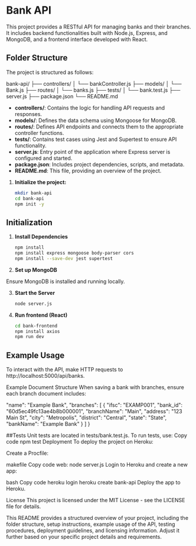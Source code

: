 # Bank API

This project provides a RESTful API for managing banks and their branches. It includes backend functionalities built with Node.js, Express, and MongoDB, and a frontend interface developed with React.

## Folder Structure

The project is structured as follows:

bank-api/
├── controllers/
│ └── bankController.js
├── models/
│ └── Bank.js
├── routes/
│ └── banks.js
├── tests/
│ └── bank.test.js
├── server.js
├── package.json
└── README.md


- **controllers/**: Contains the logic for handling API requests and responses.
- **models/**: Defines the data schema using Mongoose for MongoDB.
- **routes/**: Defines API endpoints and connects them to the appropriate controller functions.
- **tests/**: Contains test cases using Jest and Supertest to ensure API functionality.
- **server.js**: Entry point of the application where Express server is configured and started.
- **package.json**: Includes project dependencies, scripts, and metadata.
- **README.md**: This file, providing an overview of the project.



1. **Initialize the project:**

   ```bash
   mkdir bank-api
   cd bank-api
   npm init -y


## Initialization

1. **Install Dependencies**
   ```bash
   npm install
   npm install express mongoose body-parser cors
   npm install --save-dev jest supertest

2. **Set up MongoDB**

  Ensure MongoDB is installed and running locally.


3. **Start the Server**
   ```bash
   node server.js
   

4. **Run frontend (React)**
   ```bash
   cd bank-frontend
   npm install axios
   npm run dev
   
## Example Usage
To interact with the API, make HTTP requests to http://localhost:5000/api/banks.

Example Document Structure
When saving a bank with branches, ensure each branch document includes:
  
  "name": "Example Bank",
  "branches": [
    {
      "ifsc": "EXAMP001",
      "bank_id": "60d5ec49fc13ae4b8b000001",
      "branchName": "Main",
      "address": "123 Main St",
      "city": "Metropolis",
      "district": "Central",
      "state": "State",
      "bankName": "Example Bank"
    }
  ]
}

 ##Tests
Unit tests are located in tests/bank.test.js. To run tests, use:
    Copy code
    npm test
    Deployment
    To deploy the project on Heroku:

Create a Procfile:

makefile
Copy code
web: node server.js
Login to Heroku and create a new app:

bash
Copy code
heroku login
heroku create bank-api
Deploy the app to Heroku.

License
This project is licensed under the MIT License - see the LICENSE file for details.


This README provides a structured overview of your project, including the folder structure, setup instructions, example usage of the API, testing procedures, deployment guidelines, and licensing information. Adjust it further based on your specific project details and requirements.






